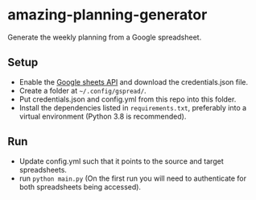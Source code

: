 # amazing-planning-generator
Generate the weekly planning from a Google spreadsheet.

## Setup
- Enable the [Google sheets API](https://developers.google.com/sheets/api/quickstart/python) 
and download the credentials.json file.
- Create a folder at `~/.config/gspread/`.
- Put credentials.json and config.yml from this repo into this folder.
- Install the dependencies listed in `requirements.txt`, preferably into a virtual environment (Python 3.8 is recommended).

## Run
- Update config.yml such that it points to the source and target 
  spreadsheets.
- run ```python main.py``` (On the first run you will need to authenticate for both spreadsheets being accessed).
